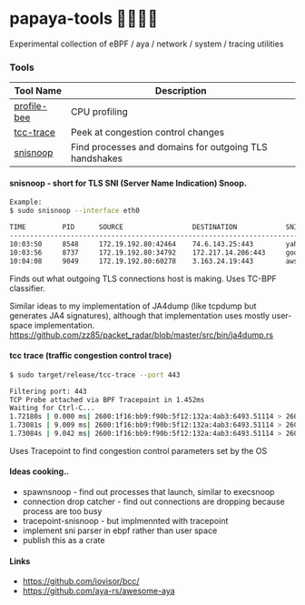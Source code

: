 # papaya-tools 🔨🦀🐝🍍
Experimental collection of eBPF / aya / network / system / tracing utilities

### Tools

| Tool Name    | Description                           |
|--------------|---------------------------------------|
| [profile-bee](https://github.com/zz85/profile-bee/)  | CPU profiling                         |
| [tcc-trace](https://github.com/zz85/tcc-trace)    | Peek at congestion control changes    |
| [snisnoop](snisnoop)     | Find processes and domains for outgoing TLS handshakes             |


#### snisnoop - short for TLS SNI (Server Name Indication) Snoop.

```bash
Example:
$ sudo snisnoop --interface eth0

TIME         PID      SOURCE                 DESTINATION            SNI
----------------------------------------------------------------------------------------------
10:03:50     8548     172.19.192.80:42464    74.6.143.25:443        yahoo.com
10:03:56     8737     172.19.192.80:34792    172.217.14.206:443     google.com
10:04:08     9049     172.19.192.80:60278    3.163.24.19:443        aws.com
```

Finds out what outgoing TLS connections host is making.
Uses TC-BPF classifier.

Similar ideas to my implementation of JA4dump (like tcpdump but generates JA4 signatures),
although that implementation uses mostly user-space implementation.
https://github.com/zz85/packet_radar/blob/master/src/bin/ja4dump.rs


#### tcc trace (traffic congestion control trace)

```bash
$ sudo target/release/tcc-trace --port 443

Filtering port: 443
TCP Probe attached via BPF Tracepoint in 1.452ms
Waiting for Ctrl-C...
1.72180s | 0.000 ms| 2600:1f16:bb9:f90b:5f12:132a:4ab3:6493.51114 > 2607:f8b0:4009:806::200e.443 | snd_cwnd 10 ssthresh 2147483647 snd_wnd 65535 srtt 16980 rcv_wnd 62592 length 0
1.73081s | 9.009 ms| 2600:1f16:bb9:f90b:5f12:132a:4ab3:6493.51114 > 2607:f8b0:4009:806::200e.443 | snd_cwnd 10 ssthresh 2147483647 snd_wnd 66816 srtt 16976 rcv_wnd 62592 length 2416
1.73084s | 9.042 ms| 2600:1f16:bb9:f90b:5f12:132a:4ab3:6493.51114 > 2607:f8b0:4009:806::200e.443 | snd_cwnd 10 ssthresh 2147483647 snd_wnd 66816 srtt 16976 rcv_wnd 60288 length 2416
```

Uses Tracepoint to find congestion control parameters set by the OS

#### Ideas cooking..
- spawnsnoop - find out processes that launch, similar to execsnoop
- connection drop catcher - find out connections are dropping because process are too busy
- tracepoint-snisnoop - but implmennted with tracepoint
- implement sni parser in ebpf rather than user space
- publish this as a crate

#### Links
- https://github.com/iovisor/bcc/
- https://github.com/aya-rs/awesome-aya

